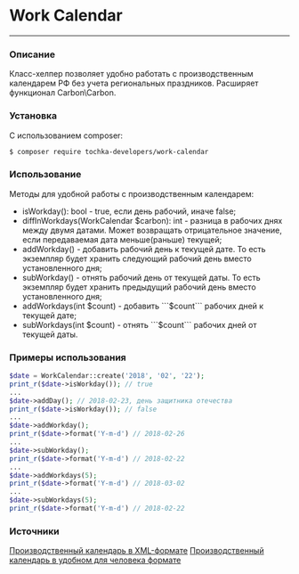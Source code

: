 # Work Calendar
---
### Описание
Класс-хелпер позволяет удобно работать с производственным календарем РФ без учета региональных праздников. Расширяет функционал Carbon\Carbon.
### Установка
С использованием composer:
```sh
$ composer require tochka-developers/work-calendar
```
### Использование
Методы для удобной работы с производственным календарем:
* isWorkday(): bool - true, если день рабочий, иначе false;
* diffInWorkdays(WorkCalendar $carbon): int - разница в рабочих днях между двумя датами. Может возвращать отрицательное значение, если передаваемая дата меньше(раньше) текущей;
* addWorkday() - добавить рабочий день к текущей дате. То есть экземпляр будет хранить следующий рабочий день вместо установленного дня;
* subWorkday() - отнять рабочий день от текущей даты. То есть экземпляр будет хранить предыдущий рабочий день вместо установленного дня;
* addWorkdays(int $count) - добавить ```$count``` рабочих дней к текущей дате;
* subWorkdays(int $count) - отнять ```$count``` рабочих дней от текущей даты.
### Примеры использования
```php
$date = WorkCalendar::create('2018', '02', '22');
print_r($date->isWorkday()); // true
...
$date->addDay(); // 2018-02-23, день защитника отечества
print_r($date->isWorkday()); // false
...
$date->addWorkday();
print_r($date->format('Y-m-d') // 2018-02-26
...
$date->subWorkday();
print_r($date->format('Y-m-d') // 2018-02-22
...
$date->addWorkdays(5);
print_r($date->format('Y-m-d') // 2018-03-02
...
$date->subWorkdays(5);
print_r($date->format('Y-m-d') // 2018-02-22
```
### Источники
[Производственный календарь в XML-формате](http://xmlcalendar.ru/)
[Производственный календарь в удобном для человека формате](http://www.consultant.ru/law/ref/calendar/proizvodstvennye/2018/)